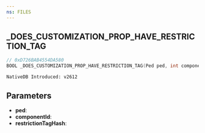 ```yaml
---
ns: FILES 
---
```


## _DOES_CUSTOMIZATION_PROP_HAVE_RESTRICTION_TAG

```c
// 0xD726BAB4554DA580 
BOOL _DOES_CUSTOMIZATION_PROP_HAVE_RESTRICTION_TAG(Ped ped, int componentId, Hash restrictionTagHash);
```

```
NativeDB Introduced: v2612
```

## Parameters
* **ped**:
* **componentId**:
* **restrictionTagHash**:
